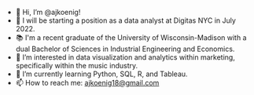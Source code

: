 - 👋 Hi, I’m @ajkoenig!
- 💼 I will be starting a position as a data analyst at Digitas NYC in July 2022.
- 📚 I'm a recent graduate of the University of Wisconsin-Madison with a dual Bachelor of Sciences in Industrial Engineering and Economics.
- 👀 I’m interested in data visualization and analytics within marketing, specifically within the music industry.
- 🌱 I’m currently learning Python, SQL, R, and Tableau.
- 📫 How to reach me: ajkoenig18@gmail.com
